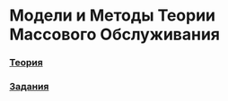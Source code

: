 # Модели и Методы Теории Массового Обслуживания

### [Теория](https://drive.google.com/open?id=1XhzYVKf1hRP185pa692ZWC9hkX12XG1g)
### [Задания](https://drive.google.com/open?id=1clfML5QWALmGEPXvWcWUEmVxdTe3vOEO)

